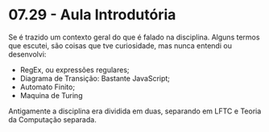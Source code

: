 # 07.29 - Aula Introdutória

Se é trazido um contexto geral do que é falado na disciplina. Alguns termos que escutei, são coisas que tve curiosidade, mas nunca entendi ou desenvolvi:

- RegEx, ou expressões regulares;
- Diagrama de Transição: Bastante JavaScript;
- Automato Finito;
- Maquina de Turing

Antigamente a disciplina era dividida em duas, separando em LFTC e Teoria da Computação separada. 

